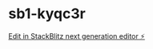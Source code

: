 # sb1-kyqc3r

[Edit in StackBlitz next generation editor ⚡️](https://stackblitz.com/~/github.com/klepi21/sb1-kyqc3r)